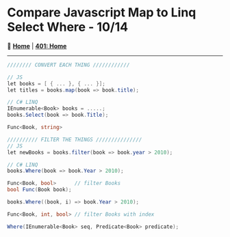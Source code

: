 # Compare Javascript Map to Linq Select Where - 10/14

🏡 [**Home**](https://mistidinzy.github.io/ReadingNotes/)
|
[**401: Home**](https://mistidinzy.github.io/ReadingNotes/401/401home.html)

---

```C#
//////// CONVERT EACH THING ////////////

// JS
let books = [ { ... }, { ... }];
let titles = books.map(book => book.title);

// C# LINQ
IEnumerable<Book> books = .....;
books.Select(book => book.Title);

Func<Book, string>

////////// FILTER THE THINGS ///////////////
// JS
let newBooks = books.filter(book => book.year > 2010);

// C# LINQ
books.Where(book => book.Year > 2010);

Func<Book, bool>      // filter Books
bool Func(Book book);

books.Where((book, i) => book.Year > 2010);

Func<Book, int, bool> // filter Books with index

Where(IEnumerable<Book> seq, Predicate<Book> predicate);
```